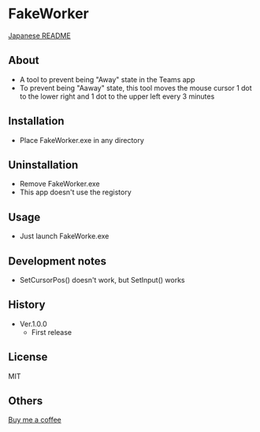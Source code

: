 # FakeWorker
[Japanese README](README.ja.md)


## About
- A tool to prevent being "Away" state in the Teams app
- To prevent being "Aaway" state, this tool moves the mouse cursor 1 dot to the lower right and 1 dot to the upper left every 3 minutes 


## Installation
- Place FakeWorker.exe in any directory


## Uninstallation
- Remove FakeWorker.exe
- This app doesn't use the registory


## Usage
- Just launch FakeWorke.exe

## Development notes
- SetCursorPos() doesn't work, but SetInput() works


## History
- Ver.1.0.0
  - First release


## License
MIT

## Others
[Buy me a coffee](https://www.buymeacoffee.com/saltpp)